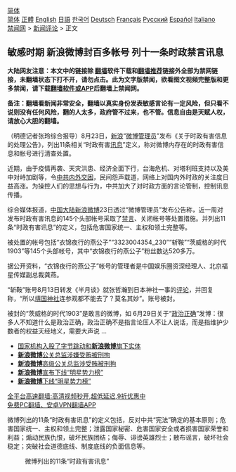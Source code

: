  <!-- 面包屑导航 --> <div class="breadcrumb"><!-- GTranslate: https://gtranslate.io/ -->  <div class="switcher notranslate">  <div class="selected">  <a href="#" onclick="return false;"> 简体</a>  </div>  <div class="option">  <a href="https://www.bannedbook.org" onclick="doGTranslate('zh-CN|zh-CN');jQuery('div.switcher div.selected a').html(jQuery(this).html());return false;" title="简体中文" class="nturl selected"> 简体</a>  <a href="https://www.bannedbook.org/zh-tw/" onclick="doGTranslate('zh-CN|zh-TW');jQuery('div.switcher div.selected a').html(jQuery(this).html());return false;" title="繁體中文" class="nturl"> 正體</a>  <a href="https://www.bannedbook.org/en/" onclick="doGTranslate('zh-CN|en');jQuery('div.switcher div.selected a').html(jQuery(this).html());return false;" title="English" class="nturl"> English</a>  <a href="https://www.bannedbook.org/ja/" onclick="doGTranslate('zh-CN|ja');jQuery('div.switcher div.selected a').html(jQuery(this).html());return false;" title="日本語" class="nturl"> 日語</a>  <a href="https://www.bannedbook.org/ko/" onclick="doGTranslate('zh-CN|ko');jQuery('div.switcher div.selected a').html(jQuery(this).html());return false;" title="한국어" class="nturl"> 한국어</a>  <a href="https://www.bannedbook.org/de/" onclick="doGTranslate('zh-CN|de');jQuery('div.switcher div.selected a').html(jQuery(this).html());return false;" title="Deutsch" class="nturl"> Deutsch</a>  <a href="https://www.bannedbook.org/fr/" onclick="doGTranslate('zh-CN|fr');jQuery('div.switcher div.selected a').html(jQuery(this).html());return false;" title="Français" class="nturl"> Français</a>  <a href="https://www.bannedbook.org/ru/" onclick="doGTranslate('zh-CN|ru');jQuery('div.switcher div.selected a').html(jQuery(this).html());return false;" title="Русский" class="nturl"> Русский</a>  <a href="https://www.bannedbook.org/es/" onclick="doGTranslate('zh-CN|es');jQuery('div.switcher div.selected a').html(jQuery(this).html());return false;" title="Español" class="nturl"> Español</a>  <a href="https://www.bannedbook.org/it/" onclick="doGTranslate('zh-CN|it');jQuery('div.switcher div.selected a').html(jQuery(this).html());return false;" title="Italiano" class="nturl"> Italiano</a>  </div>  </div>      <div class='breadcrumb-sub'><!-- Breadcrumb NavXT 6.3.0 --> <a href="https://www.bannedbook.org/" class="home">禁闻网</a> &gt; <a href="https://www.bannedbook.org/bnews/comments/" class="category">新闻评论</a> &gt; 正文</div></div><h2>敏感时期 新浪微博封百多帐号 列十一条时政禁言讯息</h2> <p class="notice"><b>大陆网友注意：本文中的链接除 <a href="https://github.com/bannedbook/fanqiang" >翻墙</a>软件下载和<a href="https://github.com/killgcd/justmysocks/blob/master/README.md">翻墙推荐</a>链接外全部为禁网链接，未翻墙状态下打不开，请勿点击。此为文字版禁闻，欲看图文视频完整版和更多禁闻，请下载<a href="https://github.com/bannedbook/fanqiang">翻墙软件或APP</a>后翻墙上禁闻网。</p><p>备注：翻墙看新闻非常安全，翻墙以真实身份发表敏感言论有一定风险，但只看不说则没有任何风险，翻的人太多，政府管不过来，也不管。信息自由是天赋人权，请放心大胆的翻墙。</b></p>  <div class="entry"> <p>              <a href="https://i0.wp.com/upload-images-bucket-v64rleca837do.s3.eu-west-1.amazonaws.com/wp-content/uploads/2021/08/24120921/0824-%E5%BE%AE%E5%8D%9Aok-tu.jpg?fit=1280%2C720&#038;ssl=1" data-caption=""></a>                            </p> <p>（明德记者张玲综合报导）8月23日，<a href="https://www.bannedbook.org/bnews/tag/%E6%96%B0%E6%B5%AA/" class="st_tag internal_tag" rel="tag" title="标签 新浪 下的日志">新浪</a>“<a href="https://www.bannedbook.org/bnews/tag/%e5%be%ae%e5%8d%9a/" class="st_tag internal_tag" rel="tag" title="标签 微博 下的日志">微博</a><a href="https://www.bannedbook.org/bnews/tag/%E7%AE%A1%E7%90%86%E5%91%98/" class="st_tag internal_tag" rel="tag" title="标签 管理员 下的日志">管理员</a>”发布《关于时政有害信息的处理公告》，列出11条相关“时政有害<a href="https://www.bannedbook.org/bnews/tag/%E8%AE%AF%E6%81%AF/" class="st_tag internal_tag" rel="tag" title="标签 讯息 下的日志">讯息</a>”定义，称对微博内存在的时政有害信息和帐号进行清查处置。</p>  <p>近期，由于疫情再袭、天灾洪患、经济全面下行，台海危机、对塔利班支持以及美中对峙加剧等，令<a href="https://www.bannedbook.org/bnews/tag/%E4%B8%AD%E5%85%B1%E5%86%85%E5%A4%96%E4%BA%A4%E5%9B%B0/" class="st_tag internal_tag" rel="tag" title="标签 中共内外交困 下的日志">中共内外交困</a>，民间怨声载道，网络上对国内外时政的关注度日益高涨。为操控人们的思想与行为，中共加大了对时政方面的言论管制，控制讯息传播。</p> <p>综合媒体报道，<span class='wp_keywordlink_affiliate'><a href="https://www.bannedbook.org/" title="中国" target="_blank">中国</a></span><span class='wp_keywordlink_affiliate'><a href="https://www.bannedbook.org/" title="大陆" target="_blank">大陆</a></span><a href="https://www.bannedbook.org/bnews/tag/%E6%96%B0%E6%B5%AA%E5%BE%AE%E5%8D%9A/" class="st_tag internal_tag" rel="tag" title="标签 新浪微博 下的日志">新浪微博</a>23日透过“微博管理员”发布公告称，近一周对发布时政有害讯息的145个头部帐号采取了<span class='wp_keywordlink_affiliate'><a href="https://www.bannedbook.org/bnews/bblog/" title="禁言博客" target="_blank">禁言</a></span>、关闭帐号等处置措施。并列出11条“时政有害讯息”的定义，包括危害国家统一、主权和领土完整等。</p>  <p>被处置的帐号包括“衣锦夜行的燕公子”“3323004354_230”“斩鞍”“茨威格的时代1903”等145个头部帐号，其中“衣锦夜行的燕公子”粉丝数达520多万。</p> <p>据公开资料，“衣锦夜行的燕公子”帐号的管理者是中国娱乐圈资深经理人、北京福星传媒副总裁龚燕。</p>  <p>“斩鞍”账号8月13日转发《半月谈》就张哲瀚到日本神社一事的<span class='wp_keywordlink_affiliate'><a href="https://www.bannedbook.org/bnews/comments/" title="新闻评论" target="_blank">评论</a></span>，并回复称，“所以<a href="https://www.bannedbook.org/bnews/tag/%e9%9d%96%e5%9b%bd%e7%a5%9e%e7%a4%be/" class="st_tag internal_tag" rel="tag" title="标签 靖国神社 下的日志">靖国神社</a>连参观都不能去了？莫名其妙”。账号被封。</p> <p>被封的“茨威格的时代1903”是敢言的微博，如 6月29日关于“<a href="https://www.bannedbook.org/bnews/tag/%e6%94%bf%e6%b2%bb%e6%ad%a3%e7%a1%ae/" class="st_tag internal_tag" rel="tag" title="标签 政治正确 下的日志">政治正确</a>”发博：很多人不知道什么是政治正确，政治正确不是指言论压人不让人说话，而是指维护少数者的权益天经地义，需要大声说 &#8230;</p>  <ul class='op-related-articles' title='相关阅读'> <li><a href='https://www.bannedbook.org/bnews/headline/20210817/1608036.html' target='_blank'>国家机构入股了字节跳动和<b>新浪微博</b>旗下实体</a></li> <li><a href='https://www.bannedbook.org/bnews/headline/20210811/1603996.html' target='_blank'><b>新浪微博</b>公关总监涉嫌受贿被刑拘</a></li> <li><a href='https://www.bannedbook.org/bnews/baitai/20210810/1603952.html' target='_blank'><b>新浪微博</b>高级公关总监涉受贿被刑拘</a></li> <li><a href='https://www.bannedbook.org/bnews/headline/20210807/1601808.html' target='_blank'><b>新浪微博</b>宣布下线“明星势力榜”</a></li> <li><a href='https://www.bannedbook.org/bnews/baitai/20210806/1601501.html' target='_blank'><b>新浪微博</b>下线“明星势力榜”</a></li> </ul> <p class="texttj"> <a href="https://github.com/bannedbook/fanqiang/wiki/V2ray%E6%9C%BA%E5%9C%BA" target="_blank">全平台高速翻墙:高清视频秒开,超低延迟,9折优惠中</a><br/> <a href="https://github.com/bannedbook/fanqiang/wiki/%E7%A6%81%E9%97%BB%E7%BD%91%E5%AE%89%E5%8D%93%E7%BF%BB%E5%A2%99%E6%96%B0%E9%97%BBAPP" target="_blank">免费PC翻墙、安卓VPN翻墙APP</a></p><p>微博列出的11条“时政有害讯息”的定义包括，反对中共“宪法”确定的基本原则；危害国家统一、主权和领土完整；泄露国家秘密、危害国家安全或者损害国家荣誉和利益；煽动民族仇恨，破坏民族团结；侮辱、诽谤英雄烈士；散布谣言，破坏社会稳定；突破社会道德底线、制度底线的负面信息等。</p> <figure id="attachment_54508" aria-describedby="caption-attachment-54508" style="width: 259px" class="wp-caption alignnone"><figcaption id="caption-attachment-54508" class="wp-caption-text">微博列出的11条“时政有害讯息”</figcaption></figure> </p><a name='sharetosocial'></a>  <div style="margin-bottom:5px;padding-bottom:5px;clear:both"> <div id="archive-pix-1" class="banner-ads"> <!-- AuctionX Display platform tag START --> <div id="26318x728x90x621x_ADSLOT2" clicktrack="%%CLICK_URL_ESC%%"></div> <!-- AuctionX Display platform tag END --> </div> <div id="archive-pix-2" class="banner-ads"> <!-- AuctionX Display platform tag START --> <div id="26315x300x250x621x_ADSLOT2" clicktrack="%%CLICK_URL_ESC%%"></div> <!-- AuctionX Display platform tag END --> </div> </div>  <div id="archive-pix-1" class="banner-ads"> <!-- AuctionX Display platform tag START --> <div id="26318x728x90x621x_ADSLOT3" clicktrack="%%CLICK_URL_ESC%%"></div> <!-- AuctionX Display platform tag END --> </div> </div><!--END ENTRY--> 